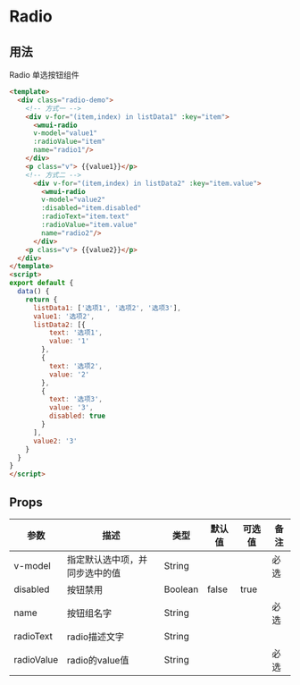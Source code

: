 # Radio

## 用法

Radio 单选按钮组件

```html
<template>
  <div class="radio-demo">
    <!-- 方式一 -->
    <div v-for="(item,index) in listData1" :key="item">
      <wmui-radio 
      v-model="value1" 
      :radioValue="item"
      name="radio1"/>
    </div>
    <p class="v"> {{value1}}</p>
    <!-- 方式二 -->
      <div v-for="(item,index) in listData2" :key="item.value">
        <wmui-radio 
        v-model="value2" 
        :disabled="item.disabled" 
        :radioText="item.text"
        :radioValue="item.value"
        name="radio2"/>
      </div>
    <p class="v"> {{value2}}</p>
  </div>
</template>
<script>
export default {
  data() {
    return {
      listData1: ['选项1', '选项2', '选项3'],
      value1: '选项2',
      listData2: [{
          text: '选项1',
          value: '1'
        },
        {
          text: '选项2',
          value: '2'
        },
        {
          text: '选项3',
          value: '3',
          disabled: true
        }
      ],
      value2: '3'
    }
  }
}
</script>
```

## Props

| 参数 | 描述 | 类型 | 默认值 | 可选值 | 备注 |
|------|-----|------|--------|-------| ---- |
| v-model  | 指定默认选中项，并同步选中的值 | String |  |  | 必选 |
| disabled  | 按钮禁用 | Boolean | false | true | 
| name | 按钮组名字 | String | | | 必选 |
| radioText | radio描述文字 | String |
| radioValue | radio的value值 | String | | | 必选 |


